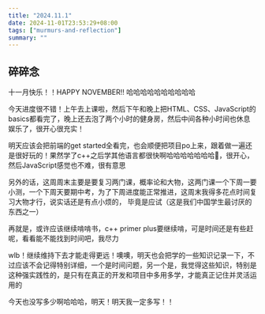 ```yaml
---
title: "2024.11.1"
date: 2024-11-01T23:53:29+08:00
tags: ["murmurs-and-reflection"]
summary: ""
---
```

## 碎碎念
十一月快乐！！HAPPY NOVEMBER!! 哈哈哈哈哈哈哈哈哈哈

今天进度很不错！上午去上课啦，然后下午和晚上把HTML、CSS、JavaScript的basics都看完了，晚上还去泡了两个小时的健身房，然后中间各种小时间也休息娱乐了，很开心很充实！

明天应该会把前端的get started全看完，也会顺便把项目po上来，跟着做一遍还是很好玩的！果然学了c++之后学其他语言都很快啊哈哈哈哈哈哈哈🤣，很开心，然后JavaScript感觉也不难，很有意思

另外的话，这周周末主要是要复习两门课，概率论和大物，这两门课一个下周一要小测，一个下周天要期中考，为了下周进度能正常推进，这周末我得多花点时间复习大物才行，说实话还是有点小烦的， 毕竟是应试（这是我们中国学生最讨厌的东西之一）

再就是，或许应该继续啃啃书，c++ primer plus要继续啃，可是时间还是有些赶呢，看看能不能找到时间吧，我尽力

wlb！继续维持下去才能走得更远！噢噢，明天也会把学的一些知识记录一下，不过应该不会记得特别详细，一个是时间问题，另一个是，我觉得这些知识，特别是这种强实践性的，是只有在真正的开发和项目中多用多学，才能真正记住并灵活运用的

今天也没写多少啊哈哈哈，明天！明天我一定多写！！
